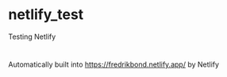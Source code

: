 # netlify_test
Testing Netlify
#
Automatically built into https://fredrikbond.netlify.app/ by Netlify
